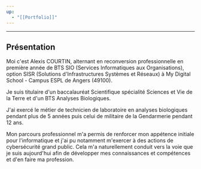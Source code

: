 ```yaml
---
up:
  - "[[Portfolio]]"
---
```

---
## Présentation

Moi c'est Alexis COURTIN, alternant en reconversion professionnelle en première année de BTS SIO (Services Informatiques aux Organisations), option SISR (Solutions d'Infrastructures Systèmes et Réseaux) à My Digital School - Campus ESPL de Angers (49100).

Je suis titulaire d'un baccalauréat Scientifique spécialité Sciences et Vie de la Terre et d'un BTS Analyses Biologiques.

J'ai exercé le métier de technicien de laboratoire en analyses biologiques pendant plus de 5 années puis celui de militaire de la Gendarmerie pendant 12 ans.

Mon parcours professionnel m'a permis de renforcer mon appétence initiale pour l'informatique et j'ai pu notamment m'exercer à des actions de cybersécurité grand public.
Cela m'a naturellement conduit vers la voie que je suis aujourd'hui afin de développer mes connaissances et compétences et d'en faire ma profession.

